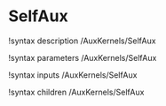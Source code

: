 <!-- MOOSE Documentation Stub: Remove this when content is added. -->

# SelfAux

!syntax description /AuxKernels/SelfAux

!syntax parameters /AuxKernels/SelfAux

!syntax inputs /AuxKernels/SelfAux

!syntax children /AuxKernels/SelfAux
